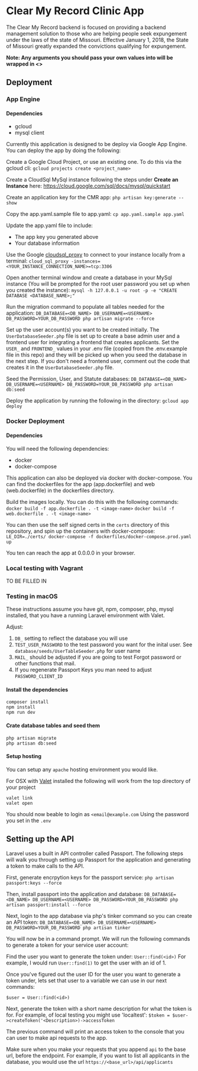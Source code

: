 # Clear My Record Clinic App

The Clear My Record backend is focused on providing a backend management solution to those who are helping people seek expungement under the laws of the state of Missouri. Effective January 1, 2018, the State of Missouri greatly expanded the convictions qualifying for expungement.

**Note: Any arguments you should pass your own values into will be wrapped in <>**

## Deployment

### App Engine

#### Dependencies
- gcloud
- mysql client

Currently this application is designed to be deploy via Google App Engine. You can deploy the app by doing the following:

Create a Google Cloud Project, or use an existing one. To do this via the gcloud cli:
`gcloud projects create <project_name>`

Create a CloudSql MySql instance following the steps under **Create an Instance** here:
https://cloud.google.com/sql/docs/mysql/quickstart

Create an application key for the CMR app:
`php artisan key:generate --show`

Copy the app.yaml.sample file to app.yaml:
`cp app.yaml.sample app.yaml`

Update the app.yaml file to include:
- The app key you generated above
- Your database information

Use the Google [cloudsql_proxy](https://cloud.google.com/sql/docs/mysql/quickstart-proxy-test) to connect to your instance locally from a terminal:
`cloud_sql_proxy -instances=<YOUR_INSTANCE_CONNECTION_NAME>=tcp:3306`

Open another terminal window and create a database in your MySql instance (You will be prompted for the root user password you set up when you created the instance):
`mysql -h 127.0.0.1 -u root -p -e "CREATE DATABASE <DATABASE_NAME>;"`

Run the migration command to populate all tables needed for the application:
`DB_DATABASE=<DB_NAME> DB_USERNAME=<USERNAME> DB_PASSWORD=YOUR_DB_PASSWORD php artisan migrate --force`

Set up the user account(s) you want to be created initially. The `UserDatabaseSeeder.php` file is set up to create a base admin user and a frontend user for integrating a frontend that creates applicants. Set the `USER_` and `FRONTEND_` values in your .env file (copied from the .env.example file in this repo) and they will be picked up when you seed the database in the next step. If you don't need a frontend user, comment out the code that creates it in the `UserDatabaseSeeder.php` file.

Seed the Permission, User, and Statute databases:
`DB_DATABASE=<DB_NAME> DB_USERNAME=<USERNAME> DB_PASSWORD=YOUR_DB_PASSWORD php artisan db:seed`

Deploy the application by running the following in the directory:
`gcloud app deploy`

### Docker Deployment

#### Dependencies
You will need the following dependencies:
- docker
- docker-compose

This application can also be deployed via docker with docker-compose. You can find the dockerfiles for the app (app.dockerfile) and web (web.dockerfile) in the dockerfiles directory.

Build the images locally. You can do this with the following commands:
`docker build -f app.dockerfile . -t <image-name>`
`docker build -f web.dockerfile . -t <image-name>`

You can then use the self signed certs in the `certs` directory of this repository, and spin up the containers with docker-compose:
`LE_DIR=./certs/ docker-compose -f dockerfiles/docker-compose.prod.yaml up`

You ten can reach the app at 0.0.0.0 in your browser.

### Local testing with Vagrant

TO BE FILLED IN

### Testing in macOS

These instructions assume you have git, npm,
composer, php, mysql installed,
that you have a running Laravel environment with Valet.


Adjust:

1. `DB_` setting to reflect the database you will use
2. `TEST_USER_PASSWORD` to the test password you want for the inital user.
    See `database/seeds/UserTableSeeder.php` for user name
3. `MAIL_` should be adjusted if you are going to test Forgot password or other functions that mail.
3. If you regenerate Passport Keys you man need to adjust `PASSWORD_CLIENT_ID`

#### Install the dependencies

```
composer install
npm install
npm run dev
```

#### Crate database tables and seed them

```
php artisan migrate
php artisan db:seed
```

#### Setup hosting

You can setup any `apache` hosting environment you would like.

For OSX with [Valet](https://laravel.com/docs/5.8/valet) installed the following will work from the
top directory of your project

```
valet link
valet open
```

You should now beable to login as `<email@example.com`  Using the password you set in the `.env`

## Setting up the API

Laravel uses a built in API controller called Passport. The following steps will walk you through setting up Passport for the application and generating a token to make calls to the API.

First, generate encrpytion keys for the passport service:
`php artisan passport:keys --force`

Then, install passport into the application and database:
`DB_DATABASE=<DB_NAME> DB_USERNAME=<USERNAME> DB_PASSWORD=YOUR_DB_PASSWORD php artisan passport:install --force`

Next, login to the app database via php's tinker command so you can create an API token:
`DB_DATABASE=<DB_NAME> DB_USERNAME=<USERNAME> DB_PASSWORD=YOUR_DB_PASSWORD php artisan tinker`

You will now be in a command prompt. We will run the following commands to generate a token for your service user account:

Find the user you want to generate the token under:
`User::find(<id>)`
For example, I would run `User::find(1)` to get the user with an id of 1.

Once you've figured out the user ID for the user you want to generate a token under, lets set that user to a variable we can use in our next commands:

`$user = User::find(<id>)`

Next, generate the token with a short name description for what the token is for. For example, of local testing you might use 'localtest':
`$token = $user->createToken('<Description>)->accessToken`

The previous command will print an access token to the console that you can user to make api requests to the app.

Make sure when you make your requests that you append `api` to the base url, before the endpoint. For example, if you want to list all applicants in the database, you would use the url `https://<base_url>/api/applicants`


